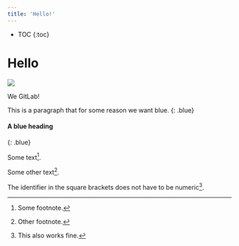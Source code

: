 ```yaml
---
title: 'Hello!'
---
```


- TOC
{:toc}

#  Hello

<img src="https://pngimg.com/uploads/gold/gold_PNG11033.png">


We <i class="fas fa-heart" aria-hidden="true" style="color:#c7254e"></i> GitLab!

This is a paragraph that for some reason we want blue.
{: .blue}

#### A blue heading
{: .blue}


Some text[^1].

Some other text[^2].

The identifier in the square brackets does not have to be numeric[^my_footnote].

[^1]: Some footnote.
[^2]: Other footnote.
[^my_footnote]: This also works fine.
